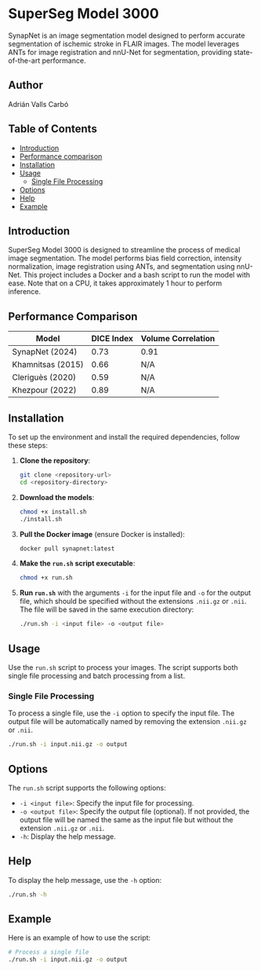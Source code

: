 # SuperSeg Model 3000

SynapNet is an image segmentation model designed to perform accurate segmentation of ischemic stroke in FLAIR images. The model leverages ANTs for image registration and nnU-Net for segmentation, providing state-of-the-art performance.

## Author
Adrián Valls Carbó

## Table of Contents
- [Introduction](#introduction)
- [Performance comparison](#Performance-Comparison)
- [Installation](#installation)
- [Usage](#usage)
  - [Single File Processing](#single-file-processing)
- [Options](#options)
- [Help](#help)
- [Example](#example)

## Introduction
SuperSeg Model 3000 is designed to streamline the process of medical image segmentation. The model performs bias field correction, intensity normalization, image registration using ANTs, and segmentation using nnU-Net. This project includes a Docker and a bash script to run the model with ease. Note that on a CPU, it takes approximately 1 hour to perform inference.

## Performance Comparison

| Model           | DICE Index | Volume Correlation |
|-----------------|------------|--------------------|
| SynapNet (2024) | 0.73       | 0.91               |
| Khamnitsas (2015) | 0.66       | N/A                |
| Cleriguès (2020) | 0.59       | N/A                |
| Khezpour (2022) | 0.89       | N/A                |


## Installation
To set up the environment and install the required dependencies, follow these steps:

1. **Clone the repository**:
    ```bash
    git clone <repository-url>
    cd <repository-directory>
    ```

2. **Download the models**:
    ```bash
    chmod +x install.sh
    ./install.sh
    ```

3. **Pull the Docker image** (ensure Docker is installed):
    ```bash
    docker pull synapnet:latest
    ```

4. **Make the `run.sh` script executable**:
    ```bash
    chmod +x run.sh
    ```

5. **Run `run.sh`** with the arguments `-i` for the input file and `-o` for the output file, which should be specified without the extensions `.nii.gz` or `.nii`. The file will be saved in the same execution directory:
    ```bash
    ./run.sh -i <input file> -o <output file>
    ```

## Usage
Use the `run.sh` script to process your images. The script supports both single file processing and batch processing from a list.

### Single File Processing
To process a single file, use the `-i` option to specify the input file. The output file will be automatically named by removing the extension `.nii.gz` or `.nii`.

```bash
./run.sh -i input.nii.gz -o output
```


## Options
The `run.sh` script supports the following options:

- `-i <input file>`: Specify the input file for processing.
- `-o <output file>`: Specify the output file (optional). If not provided, the output file will be named the same as the input file but without the extension `.nii.gz` or `.nii`.
- `-h`: Display the help message.

## Help
To display the help message, use the `-h` option:

```bash
./run.sh -h
```

## Example
Here is an example of how to use the script:

```bash
# Process a single file
./run.sh -i input.nii.gz -o output

```

